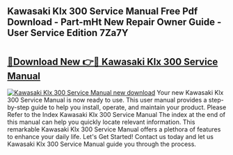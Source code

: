 ## Kawasaki Klx 300 Service Manual Free Pdf Download - Part-mHt New Repair Owner Guide - User Service Edition 7Za7Y

# <h2><a href="http://bc1090.oget.top/?id=Kawasaki+Klx+300+Service+Manual">🔗Download New 👉🔴 Kawasaki Klx 300 Service Manual</a></h2>

[![Kawasaki Klx 300 Service Manual new download](https://i.imgur.com/5g1atiW.png)](http://bc1090.oget.top/?id=Kawasaki+Klx+300+Service+Manual)
Your new Kawasaki Klx 300 Service Manual is now ready to use. This user manual provides a step-by-step guide to help you install, operate, and maintain your product. Please Refer to the Index Kawasaki Klx 300 Service Manual The index at the end of this manual can help you quickly locate relevant information. This remarkable Kawasaki Klx 300 Service Manual offers a plethora of features to enhance your daily life. Let's Get Started! Contact us today and let us Kawasaki Klx 300 Service Manual guide you through the process.
